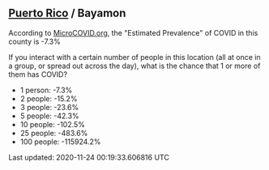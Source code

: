
## [Puerto Rico](/united-states/puerto-rico) / Bayamon

According to [MicroCOVID.org](http://microcovid.org),
the "Estimated Prevalence" of COVID in this county is -7.3%

If you interact with a certain number of people in this location
(all at once in a group, or spread out across the day), what is the chance that
1 or more of them has COVID?

- 1 person: -7.3%
- 2 people: -15.2%
- 3 people: -23.6%
- 5 people: -42.3%
- 10 people: -102.5%
- 25 people: -483.6%
- 100 people: -115924.2%

Last updated: 2020-11-24 00:19:33.606816 UTC
